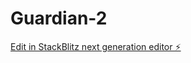 # Guardian-2

[Edit in StackBlitz next generation editor ⚡️](https://stackblitz.com/~/github.com/ethancastano/Guardian-2)